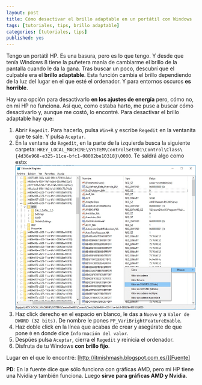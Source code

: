 ```yaml
---
layout: post
title: Cómo desactivar el brillo adaptable en un portátil con Windows
tags: [tutoriales, tips, brillo adaptable]
categories: [tutoriales, tips]
published: yes
---
```

Tengo un portátil HP. Es una basura, pero es lo que tengo. Y desde que tenía Windows 8 tiene la puñetera manía de cambiarme el brillo de la pantalla cuando le da la gana. Tras buscar un poco, descubrí que el culpable era el **brillo adaptable**. Esta función cambia el brillo dependiendo de la luz del lugar en el que esté el ordenador. Y para entornos oscuros **es horrible**.

Hay una opción para desactivarlo **en los ajustes de energía** pero, cómo no, en mi HP no funciona. Así que, como estaba harto, me puse a buscar cómo desactivarlo y, aunque me costó, lo encontré. Para desactivar el brillo adaptable hay que:

1. Abrir `Regedit`. Para hacerlo, pulsa `Win+R` y escribe `Regedit` en la ventanita que te sale. Y pulsa `Aceptar`.
2. En la ventana de `Regedit`, en la parte de la izquierda busca la siguiente carpeta: `HKEY_LOCAL_MACHINE\SYSTEM\ControlSet001\Control\Class\{4d36e968-e325-11ce-bfc1-08002be10318}\0000`. Te saldrá algo como esto:![Si no te sale la imagen, algo se ha escacharrao.](/img/brillo_regedit.png "Si no te sale algo como esto, vuelve a empezar.")
3. Haz click derecho en el espacio en blanco, le das a `Nuevo` y a `Valor de DWORD (32 bits)`. De nombre le pones `PP_VariBrightFeatureEnable`.
4. Haz doble click en la línea que acabas de crear y asegúrate de que pone `0` en donde dice `Información del valor`.
5. Despúes pulsa `Aceptar`, cierra el `Regedit` y reinicia el ordenador.
6. Disfruta de tu Windows **con brillo fijo**.


Lugar en el que lo encontré: [http://itmishmash.blogspot.com.es/][Fuente]

**PD**: En la fuente dice que sólo funciona con gráficas AMD, pero mi HP tiene una Nvidia y también funciona. Luego **sirve para gráficas AMD y Nvidia**.

[Fuente]: http://itmishmash.blogspot.com.es/2014/04/how-do-i-disable-auto-brightness-on.html
